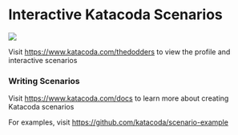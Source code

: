 # Interactive Katacoda Scenarios

[![](http://shields.katacoda.com/katacoda/thedodders/count.svg)](https://www.katacoda.com/thedodders "Get your profile on Katacoda.com")

Visit https://www.katacoda.com/thedodders to view the profile and interactive scenarios

### Writing Scenarios
Visit https://www.katacoda.com/docs to learn more about creating Katacoda scenarios

For examples, visit https://github.com/katacoda/scenario-example
